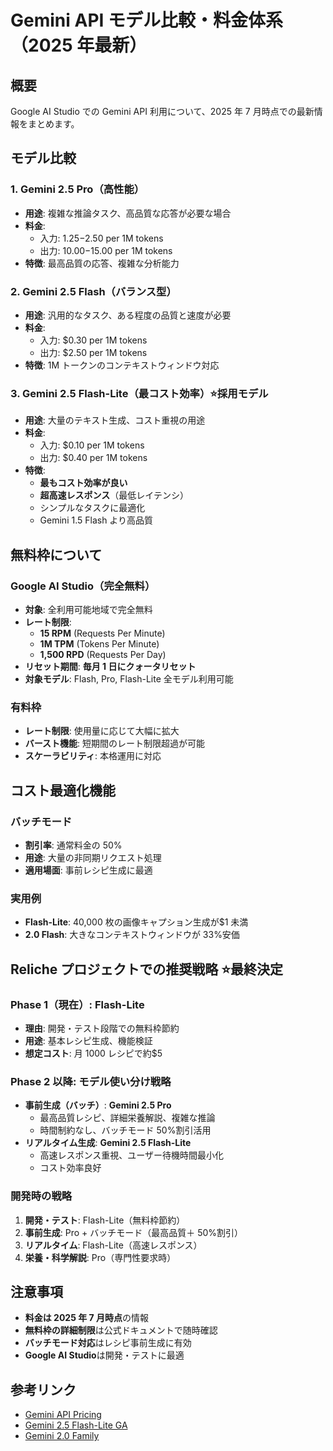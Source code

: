 # Gemini API モデル比較・料金体系（2025 年最新）

## 概要

Google AI Studio での Gemini API 利用について、2025 年 7 月時点での最新情報をまとめます。

## モデル比較

### 1. Gemini 2.5 Pro（高性能）

- **用途**: 複雑な推論タスク、高品質な応答が必要な場合
- **料金**:
  - 入力: $1.25-$2.50 per 1M tokens
  - 出力: $10.00-$15.00 per 1M tokens
- **特徴**: 最高品質の応答、複雑な分析能力

### 2. Gemini 2.5 Flash（バランス型）

- **用途**: 汎用的なタスク、ある程度の品質と速度が必要
- **料金**:
  - 入力: $0.30 per 1M tokens
  - 出力: $2.50 per 1M tokens
- **特徴**: 1M トークンのコンテキストウィンドウ対応

### 3. Gemini 2.5 Flash-Lite（最コスト効率）⭐**採用モデル**

- **用途**: 大量のテキスト生成、コスト重視の用途
- **料金**:
  - 入力: $0.10 per 1M tokens
  - 出力: $0.40 per 1M tokens
- **特徴**:
  - **最もコスト効率が良い**
  - **超高速レスポンス**（最低レイテンシ）
  - シンプルなタスクに最適化
  - Gemini 1.5 Flash より高品質

## 無料枠について

### Google AI Studio（完全無料）

- **対象**: 全利用可能地域で完全無料
- **レート制限**:
  - **15 RPM** (Requests Per Minute)
  - **1M TPM** (Tokens Per Minute)
  - **1,500 RPD** (Requests Per Day)
- **リセット期間**: **毎月 1 日にクォータリセット**
- **対象モデル**: Flash, Pro, Flash-Lite 全モデル利用可能

### 有料枠

- **レート制限**: 使用量に応じて大幅に拡大
- **バースト機能**: 短期間のレート制限超過が可能
- **スケーラビリティ**: 本格運用に対応

## コスト最適化機能

### バッチモード

- **割引率**: 通常料金の 50%
- **用途**: 大量の非同期リクエスト処理
- **適用場面**: 事前レシピ生成に最適

### 実用例

- **Flash-Lite**: 40,000 枚の画像キャプション生成が$1 未満
- **2.0 Flash**: 大きなコンテキストウィンドウが 33%安価

## Reliche プロジェクトでの推奨戦略 ⭐**最終決定**

### Phase 1（現在）: Flash-Lite

- **理由**: 開発・テスト段階での無料枠節約
- **用途**: 基本レシピ生成、機能検証
- **想定コスト**: 月 1000 レシピで約$5

### Phase 2 以降: **モデル使い分け戦略**

- **事前生成（バッチ）**: **Gemini 2.5 Pro**
  - 最高品質レシピ、詳細栄養解説、複雑な推論
  - 時間制約なし、バッチモード 50%割引活用
- **リアルタイム生成**: **Gemini 2.5 Flash-Lite**
  - 高速レスポンス重視、ユーザー待機時間最小化
  - コスト効率良好

### 開発時の戦略

1. **開発・テスト**: Flash-Lite（無料枠節約）
2. **事前生成**: Pro + バッチモード（最高品質＋ 50%割引）
3. **リアルタイム**: Flash-Lite（高速レスポンス）
4. **栄養・科学解説**: Pro（専門性要求時）

## 注意事項

- **料金は 2025 年 7 月時点**の情報
- **無料枠の詳細制限**は公式ドキュメントで随時確認
- **バッチモード対応**はレシピ事前生成に有効
- **Google AI Studio**は開発・テストに最適

## 参考リンク

- [Gemini API Pricing](https://ai.google.dev/gemini-api/docs/pricing)
- [Gemini 2.5 Flash-Lite GA](https://developers.googleblog.com/en/gemini-25-flash-lite-is-now-stable-and-generally-available/)
- [Gemini 2.0 Family](https://developers.googleblog.com/en/gemini-2-family-expands/)
